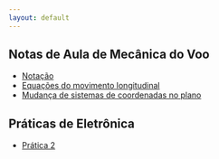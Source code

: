 ```yaml
---
layout: default
---
```


Notas de Aula de Mecânica do Voo
--------------------------------

*  [Notação](mecvoo/notacao)
*  [Equações do movimento longitudinal](mecvoo/long-eqmov)
*  [Mudança de sistemas de coordenadas no plano](mecvoo/rot-long)


Práticas de Eletrônica
----------------------

*  [Prática 2](eletronica/pratica2)
